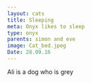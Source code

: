 ```yaml
---
layout: cats
title: Sleeping
meta: Onyx likes to sleep
type: onyx
parents: simon and eve
image: Cat_bed.jpeg
Date: 28.09.16
---
```


Ali is a dog who is grey 